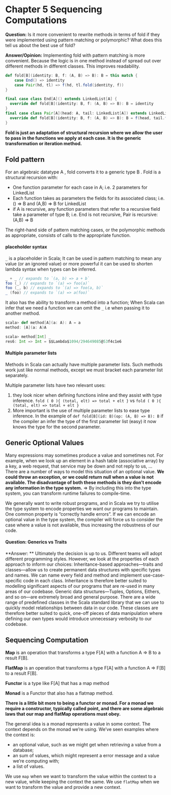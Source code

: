 # Chapter 5 Sequencing Computations


**Question:** Is it more convenient to rewrite methods in terms of fold if they were implemented using pattern matching or polymorphic? What does this tell us about the best use of fold?

**Answer/Opinion:** Implementing fold with pattern matching is more convenient. Because the logic is in one method instead of spread out over different methods in different classes. This improves readability.

```scala
def fold[B](identity: B, f: (A, B) => B): B = this match {
    case End() => identity
    case Pair(hd, tl) => f(hd, tl.fold(identity, f))
}
```
```scala
final case class End[A]() extends LinkedList[A] {
  override def fold[B](identity: B, f: (A, B) => B): B = identity
}
final case class Pair[A](head: A, tail: LinkedList[A]) extends LinkedList[A] {
  override def fold[B](identity: B, f: (A, B) => B): B = f(head, tail.fold(identity, f))
}
```

**Fold is just an adaptation of structural recursion where we allow the user to pass in the functions we apply at each case. It is the generic transformation or iteration method.**

## Fold pattern
For an algebraic datatype A , fold converts it to a generic type B . Fold is a structural recursion with:
* One function parameter for each case in A; i.e. 2 parameters for LinkedList
* Each function takes as parameters the fields for its associated class; i.e. () => B and (A,B) => B for LinkedList
* if A is recursive, any function parameters that refer to a recursive field take a parameter of type B; i.e. End is not recursive, Pair is recursive: (A,B) => B

The right-hand side of pattern matching cases, or the polymorphic methods as appropriate, consists of calls to the appropriate function.

#### placeholder syntax
`_` is a placeholder in Scala; It can be used in pattern matching to mean any value (or an ignored value) or more powerful it can be used to shorten lambda syntax when types can be inferred.

```scala
_ + _ // expands to `(a, b) => a + b`
foo (_) // expands to `(a) => foo(a)`
foo (_, b) // expands to `(a) => foo(a, b)`
_ (foo) // expands to `(a) => a(foo)`
```

It also has the ability to transform a method into a function; When Scala can infer that we need a function we can omit the `_` i.e when passing it to another method.

```scala
scala> def method[A](a: A): A = a
method: [A](a: A)A

scala> method[Int] _
res6: Int => Int = $$Lambda$1094/294649085@53f4c1e6
```

#### Multiple parameter lists
Methods in Scala can actually have multiple parameter lists. Such methods work just like normal methods, except we must bracket each parameter list separately.

Multiple parameter lists have two relevant uses:
1. they look nicer when defining functions inline and they assist with type inference. `fold ( 0 ){ (total, elt) => total + elt }` vs `fold ( 0 ){ (total, elt) => total + elt }`
2. More important is the use of multiple parameter lists to ease type inference. In the example of `def fold[B](id: B)(op: (A, B) => B): B` if the compiler an infer the type of the first parameter list (easy) it now knows the type for the second parameter.

## Generic Optional Values
Many expressions may sometimes produce a value and sometimes not. For example, when we look up an element in a hash table (associative array) by a key, a web request, that service may be down and not reply to us, ... There are a number of ways to model this situation of an optional value. **We could throw an exception, or we could return null when a value is not available. The disadvantage of both these methods is they don’t encode any information in the type system.** => By including this into the type system, you can transform runtime failures to compile-time.

We generally want to write robust programs, and in Scala we try to utilise the type system to encode properties we want our programs to maintain. One common property is “correctly handle errors”. If we can encode an optional value in the type system, the compiler will force us to consider the case where a value is not available, thus increasing the robustness of our code.

#### Question: Generics vs Traits

**Answer: ** Ultimately the decision is up to us. Different teams will adopt different programming styles. However, we look at the properties of each approach to inform our choices:
Inheritance-based approaches—traits and classes—allow us to create permanent data structures with specific types and names. We can name every field and method and implement use-case-specific code in each class. Inheritance is therefore better suited to modelling significant aspects of our programs that are re-used in many areas of our codebase.
Generic data structures—Tuples, Options, Eithers, and so on—are extremely broad and general purpose. There are a wide range of predefined classes in the Scala standard library that we can use to quickly model relationships between data in our code. These classes are therefore better suited to quick, one-off pieces of data manipulation where defining our own types would introduce unnecessary verbosity to our codebase.

## Sequencing Computation

**Map** is an operation that transforms a type F[A] with a function A => B to a result F[B].

**FlatMap** is an operation that transforms a type F[A] with a function A => F[B] to a result F[B].

**Functor** is a type like F[A] that has a map method

**Monad** is a Functor that also has a flatmap method.

**There is a little bit more to being a functor or monad. For a monad we require a constructor, typically called point, and there are some algebraic laws that our map and flatMap operations must obey.**

The general idea is a monad represents a value in some context. The context depends on the monad we’re using. We’ve seen examples where the context is:

* an optional value, such as we might get when retrieving a value from a database;
* an sum of values, which might represent a error message and a value we’re computing with;
* a list of values.

We use `map` when we want to transform the value within the context to a new value, while keeping the context the same. We use `flatMap` when we want to transform the value and provide a new context.
